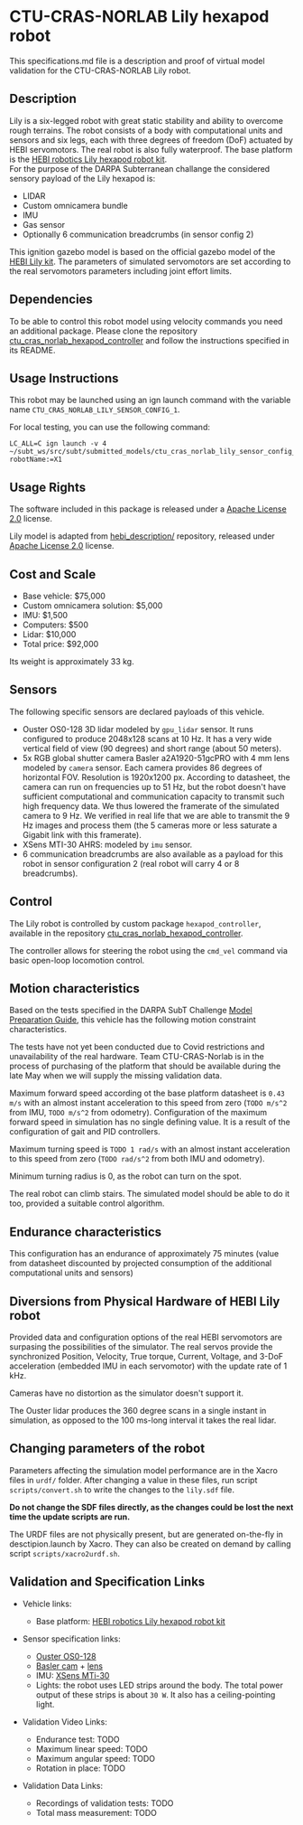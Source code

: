 # CTU-CRAS-NORLAB Lily hexapod robot
This specifications.md file is a description and proof of virtual model validation for the CTU-CRAS-NORLAB Lily robot.

## Description
Lily is a six-legged robot with great static stability and ability to overcome rough terrains. The robot consists of a body with computational units and sensors and six legs, each with three degrees of freedom (DoF) actuated by HEBI servomotors. The real robot is also fully waterproof. The base platform is the [HEBI robotics Lily hexapod robot kit](https://www.hebirobotics.com/robotic-kits).  
For the purpose of the DARPA Subterranean challange the considered sensory payload of the Lily hexapod is:
* LIDAR
* Custom omnicamera bundle
* IMU
* Gas sensor
* Optionally 6 communication breadcrumbs (in sensor config 2)

This ignition gazebo model is based on the official gazebo model of the [HEBI Lily kit](https://github.com/HebiRobotics/hebi_description/tree/cwbollinger/daisy_urdf). The parameters of simulated servomotors are set according to the real servomotors parameters including joint effort limits. 

## Dependencies
To be able to control this robot model using velocity commands you need an additional package. Please clone the repository [ctu_cras_norlab_hexapod_controller](https://github.com/comrob/ctu_cras_norlab_hexapod_controller) and follow the instructions specified in its README.

## Usage Instructions 
This robot may be launched using an ign launch command with the variable name `CTU_CRAS_NORLAB_LILY_SENSOR_CONFIG_1`.

For local testing, you can use the following command:

    LC_ALL=C ign launch -v 4 ~/subt_ws/src/subt/submitted_models/ctu_cras_norlab_lily_sensor_config_1/launch/example.ign robotName:=X1

## Usage Rights
The software included in this package is released under a [Apache License 2.0](LICENSE) license.

Lily model is adapted from [hebi_description/](https://github.com/HebiRobotics/hebi_description.git) repository, released under [Apache License 2.0](LICENSE) license.


## Cost and Scale
* Base vehicle: $75,000
* Custom omnicamera solution: $5,000
* IMU: $1,500
* Computers: $500
* Lidar: $10,000
* Total price: $92,000

Its weight is approximately 33 kg.

## Sensors
The following specific sensors are declared payloads of this vehicle.

* Ouster OS0-128 3D lidar modeled by `gpu_lidar` sensor. It runs configured to produce 2048x128 scans at 10 Hz. It has a very wide vertical field of view (90 degrees) and short range (about 50 meters).
* 5x RGB global shutter camera Basler a2A1920-51gcPRO with 4 mm lens modeled by `camera` sensor. Each camera provides 86 degrees of horizontal FOV. Resolution is 1920x1200 px. According to datasheet, the camera can run on frequencies up to 51 Hz, but the robot doesn't have sufficient computational and communication capacity to transmit such high frequency data. We thus lowered the framerate of the simulated camera to 9 Hz. We verified in real life that we are able to transmit the 9 Hz images and process them (the 5 cameras more or less saturate a Gigabit link with this framerate).
* XSens MTI-30 AHRS: modeled by `imu` sensor.
* 6 communication breadcrumbs are also available as a payload for this robot in sensor configuration 2 (real robot will carry 4 or 8 breadcrumbs).

## Control
The Lily robot is controlled by custom package `hexapod_controller`, available in the repository [ctu_cras_norlab_hexapod_controller](https://github.com/comrob/ctu_cras_norlab_hexapod_controller).

The controller allows for steering the robot using the `cmd_vel` command via basic open-loop locomotion control.


## Motion characteristics
Based on the tests specified in the DARPA SubT Challenge 
[Model Preparation Guide](https://www.subtchallenge.com/resources/Simulation_Model_Preparation_Guide.pdf),
this vehicle has the following motion constraint characteristics.

The tests have not yet been conducted due to Covid restrictions and unavailability of the real hardware.
Team CTU-CRAS-Norlab is in the process of purchasing of the platform that should be available during the late May when we will supply the missing validation data.

Maximum forward speed according ot the base platform datasheet is `0.43 m/s` with an almost instant acceleration to this speed from zero
(`TODO m/s^2` from IMU, `TODO m/s^2` from odometry).
Configuration of the maximum forward speed in simulation has no single defining value. It is a
result of the configuration of gait and PID controllers. 

Maximum turning speed is `TODO 1 rad/s` with an almost instant acceleration to this speed from zero
(`TODO rad/s^2` from both IMU and odometry).

Minimum turning radius is 0, as the robot can turn on the spot.

The real robot can climb stairs. The simulated model should be able to do it too, provided a suitable
control algorithm.

## Endurance characteristics
This configuration has an endurance of approximately 75 minutes (value from datasheet discounted by projected consumption of the additional computational units and sensors) 

## Diversions from Physical Hardware of HEBI Lily robot
Provided data and configuration options of the real HEBI servomotors are surpasing the possibilities of the simulator.
The real servos provide the synchronized Position, Velocity, True torque, Current, Voltage, and 3-DoF acceleration (embedded IMU in each servomotor) with the update rate of 1 kHz.

Cameras have no distortion as the simulator doesn't support it.

The Ouster lidar produces the 360 degree scans in a single instant in simulation, as opposed to the 100 ms-long interval it takes the real lidar.

## Changing parameters of the robot
Parameters affecting the simulation model performance are in the Xacro files in `urdf/` folder. 
After changing a value in these files, run script `scripts/convert.sh` to write the
changes to the `lily.sdf` file. 

__Do not change the SDF files directly, as the changes could be lost the next time the update scripts are run.__

The URDF files are not physically present, but are generated on-the-fly in desctipion.launch by Xacro.
They can also be created on demand by calling script `scripts/xacro2urdf.sh`.

## Validation and Specification Links
* Vehicle links:
  * Base platform: [HEBI robotics Lily hexapod robot kit](https://www.hebirobotics.com/robotic-kits)

* Sensor specification links:
  * [Ouster OS0-128](https://ouster.com/products/os0-lidar-sensor/)
  * [Basler cam](https://www.baslerweb.com/en/products/cameras/area-scan-cameras/ace2/a2a1920-51gcpro/) + [lens](https://www.baslerweb.com/en/products/vision-components/lenses/basler-lens-c125-0418-5m-p-f4mm/)
  * IMU: [XSens MTi-30](https://www.mouser.com/datasheet/2/693/mti-series-1358510.pdf)
  * Lights: the robot uses LED strips around the body. The total power output of these strips is about `30 W`. It also has a ceiling-pointing light.

* Validation Video Links:
  * Endurance test: TODO
  * Maximum linear speed: TODO
  * Maximum angular speed: TODO
  * Rotation in place: TODO
  
* Validation Data Links:
  * Recordings of validation tests: TODO
  * Total mass measurement: TODO

